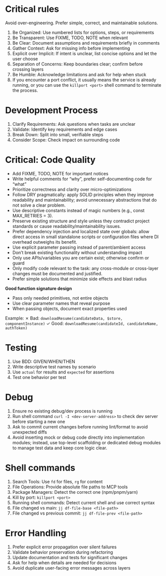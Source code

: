 # Critical rules

Avoid over-engineering. Prefer simple, correct, and maintainable solutions.

1. Be Organized: Use numbered lists for options, steps, or requirements
2. Be Transparent: Use FIXME, TODO, NOTE when relevant
3. Be Clear: Document assumptions and requirements briefly in comments
4. Gather Context: Ask for missing info before implementing
5. Explicit over Implicit: If intent is unclear, list concise options and let
   the user choose
6. Separation of Concerns: Keep boundaries clear; confirm before crossing layers
7. Be Humble: Acknowledge limitations and ask for help when stuck
8. If you encounter a port conflict, it usually means the service is already
   running, or you can use the `killport <port>` shell command to terminate the
   process.

# Development Process

1. Clarify Requirements: Ask questions when tasks are unclear
2. Validate: Identify key requirements and edge cases
3. Break Down: Split into small, verifiable steps
4. Consider Scope: Check impact on surrounding code

# Critical: Code Quality

- Add FIXME, TODO, NOTE for important notices
- Write helpful comments for “why”, prefer self-documenting code for “what”
- Prioritize correctness and clarity over micro-optimizations
- Follow DRY pragmatically: apply SOLID principles when they improve readability
  and maintainability; avoid unnecessary abstractions that do not solve a clear
  problem.
- Use descriptive constants instead of magic numbers (e.g., const MAX_RETRIES =
  3).
- Preserve existing structure and style unless they contradict project standards
  or cause readability/maintainability issues.
- Prefer dependency injection and localized state over globals: allow direct
  access in small standalone scripts or configuration files where DI overhead
  outweighs its benefit.
- Use explicit parameter passing instead of parent/ambient access
- Don’t break existing functionality without understanding impact
- Only use APIs/variables you are certain exist; otherwise confirm or guard
- Only modify code relevant to the task: any cross-module or cross-layer changes
  must be documented and justified.
- Prefer simple solutions that minimize side effects and blast radius

**Good function signature design**

- Pass only needed primitives, not entire objects
- Use clear parameter names that reveal purpose
- When passing objects, document exact properties used

Example: ✗ Bad: `downloadResume(candidateData, $store, componentInstance)` ✓
Good: `downloadResume(candidateId, candidateName, authToken)`

# Testing

1. Use BDD: GIVEN/WHEN/THEN
2. Write descriptive test names by scenario
3. Use `actual` for results and `expected` for assertions
4. Test one behavior per test

# Debug

1. Ensure no existing debug/dev process is running
2. Run shell command `curl -I <dev-server-address>` to check dev server before
   starting a new one
3. Ask to commit current changes before running lint/format to avoid unexpected
   diffs
4. Avoid inserting mock or debug code directly into implementation modules;
   instead, use top-level scaffolding or dedicated debug modules to manage test
   data and keep core logic clear.

# Shell commands

1. Search Tools: Use `fd` for files, `rg` for content
2. File Operations: Provide absolute file paths to MCP tools
3. Package Managers: Detect the correct one (npm/pnpm/yarn)
4. Kill by port: `killport <port>`
5. Running shell commands: Detect current shell and use correct syntax
6. File changed vs main: `jj df-file-base <file-path>`
7. File changed vs previous commit: `jj df-file-prev <file-path>`

# Error Handling

1. Prefer explicit error propagation over silent failures
2. Validate behavior preservation during refactoring
3. Update documentation and tests for significant changes
4. Ask for help when details are needed for decisions
5. Avoid duplicate user-facing error messages across layers
